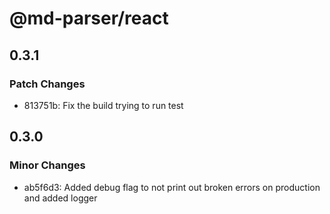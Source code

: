 # @md-parser/react

## 0.3.1

### Patch Changes

- 813751b: Fix the build trying to run test

## 0.3.0

### Minor Changes

- ab5f6d3: Added debug flag to not print out broken errors on production and added logger
